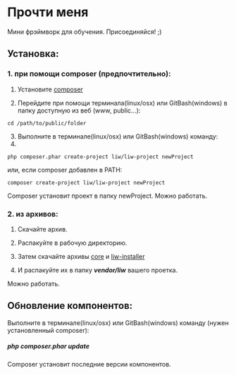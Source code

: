 # Прочти меня #

Мини фрэймворк для обучения. Присоединяйся! ;)

## Установка: ##

### 1. при помощи composer (предпочтительно): ###
1. Установите [composer](https://getcomposer.org/doc/00-intro.md)

2. Перейдите при помощи терминала(linux/osx) или GitBash(windows) в папку доступную из веб (www, public...):
```composer
cd /path/to/public/folder
```

3. Выполните в терминале(linux/osx) или GitBash(windows) команду:
4. 
 ```composer
php composer.phar create-project liw/liw-project newProject 
```

или, если composer добавлен в PATH:

```composer
composer create-project liw/liw-project newProject
```

Composer установит проект в папку newProject.
Можно работать.

### 2. из архивов: ###
1. Скачайте архив.

2. Распакуйте в рабочую директорию.

3. Затем скачайте архивы [core](https://github.com/Razzwan/core) и [liw-installer](https://github.com/Razzwan/liw-installer)

4. И распакуйте их в папку ***vendor/liw*** вашего проетка.
 
Можно работать.


## Обновление компонентов: ##
Выполните в терминале(linux/osx) или GitBash(windows) команду (нужен установленный composer):
##### php composer.phar update #####

Composer установит последние версии компонентов.
